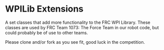 WPILib Extensions
=================
A set classes that add more functionality to the FRC WPI Library. These classes are used by FRC Team 1073: The Force Team in our robot code, but could probably be of use to other teams.

Please clone and/or fork as you see fit, good luck in the competition.
